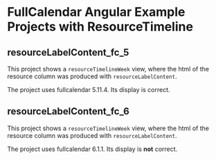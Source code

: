 
# FullCalendar Angular Example Projects with ResourceTimeline

## resourceLabelContent_fc_5

This project shows a `resourceTimelineWeek` view, where the html of the resource column was produced with `resourceLabelContent`.

The project uses fullcalendar 5.11.4. Its display is correct. 

## resourceLabelContent_fc_6

This project shows a `resourceTimelineWeek` view, where the html of the resource column was produced with `resourceLabelContent`.

The project uses fullcalendar 6.1.1. Its display is **not** correct. 

